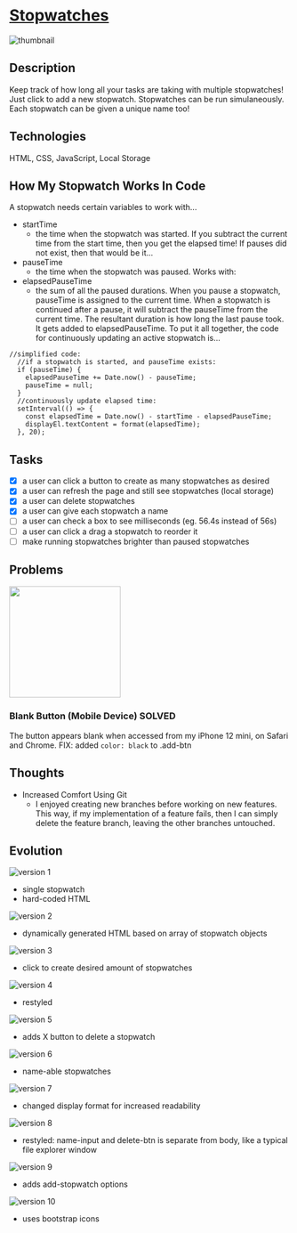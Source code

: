 # [Stopwatches](https://stopwatches.netlify.app/)

![thumbnail](./github_images/versions/v10.png)

## Description

Keep track of how long all your tasks are taking with multiple stopwatches! Just click to add a new stopwatch. Stopwatches can be run simulaneously. Each stopwatch can be given a unique name too!

## Technologies

HTML, CSS, JavaScript, Local Storage

## How My Stopwatch Works In Code

A stopwatch needs certain variables to work with...

- startTime
  - the time when the stopwatch was started. If you subtract the current time from the start time, then you get the elapsed time! If pauses did not exist, then that would be it...
- pauseTime
  - the time when the stopwatch was paused. Works with:
- elapsedPauseTime
  - the sum of all the paused durations. When you pause a stopwatch, pauseTime is assigned to the current time. When a stopwatch is continued after a pause, it will subtract the pauseTime from the current time. The resultant duration is how long the last pause took. It gets added to elapsedPauseTime.
    To put it all together, the code for continuously updating an active stopwatch is...

```
//simplified code:
  //if a stopwatch is started, and pauseTime exists:
  if (pauseTime) {
    elapsedPauseTime += Date.now() - pauseTime;
    pauseTime = null;
  }
  //continuously update elapsed time:
  setInterval(() => {
    const elapsedTime = Date.now() - startTime - elapsedPauseTime;
    displayEl.textContent = format(elapsedTime);
  }, 20);
```

## Tasks

- [x] a user can click a button to create as many stopwatches as desired
- [x] a user can refresh the page and still see stopwatches (local storage)
- [x] a user can delete stopwatches
- [x] a user can give each stopwatch a name
- [ ] a user can check a box to see milliseconds (eg. 56.4s instead of 56s)
- [ ] a user can click a drag a stopwatch to reorder it
- [ ] make running stopwatches brighter than paused stopwatches

## Problems

<img src="https://user-images.githubusercontent.com/77288642/168978674-7f5c7762-36c2-4ca5-91bc-de17b0f5ab92.jpg" width="200">

### Blank Button (Mobile Device) SOLVED

The button appears blank when accessed from my iPhone 12 mini, on Safari and Chrome.
FIX: added `color: black` to .add-btn

## Thoughts

- Increased Comfort Using Git
  - I enjoyed creating new branches before working on new features. This way, if my implementation of a feature fails, then I can simply delete the feature branch, leaving the other branches untouched.

## Evolution

![version 1](./github_images/versions/v1.png)

- single stopwatch
- hard-coded HTML

![version 2](./github_images/versions/v2.png)

- dynamically generated HTML based on array of stopwatch objects

![version 3](./github_images/versions/v3.png)

- click to create desired amount of stopwatches

![version 4](./github_images/versions/v4.png)

- restyled

![version 5](./github_images/versions/v5.png)

- adds X button to delete a stopwatch

![version 6](./github_images/versions/v6.png)

- name-able stopwatches

![version 7](./github_images/versions/v7.png)

- changed display format for increased readability

![version 8](./github_images/versions/v8.png)

- restyled: name-input and delete-btn is separate from body, like a typical file explorer window

![version 9](./github_images/versions/v9.png)

- adds add-stopwatch options

![version 10](./github_images/versions/v10.png)

- uses bootstrap icons
